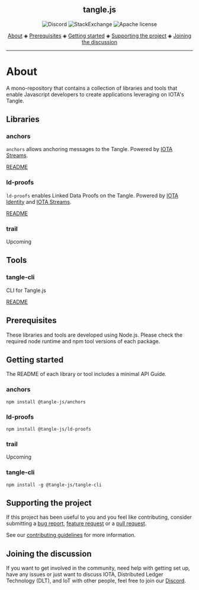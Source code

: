 <h2 align="center">tangle.js</h2>

<p align="center">
  <a href="https://discord.iota.org/" style="text-decoration:none;"><img src="https://img.shields.io/badge/Discord-9cf.svg?logo=discord" alt="Discord"></a>
    <a href="https://iota.stackexchange.com/" style="text-decoration:none;"><img src="https://img.shields.io/badge/StackExchange-9cf.svg?logo=stackexchange" alt="StackExchange"></a>
    <a href="https://github.com/iotaledger/tangle.js/blob/main/LICENSE" style="text-decoration:none;"><img src="https://img.shields.io/github/license/iotaledger/tangle.js.svg" alt="Apache license"></a>
</p>
      
<p align="center">
  <a href="#about">About</a> ◈
  <a href="#prerequisites">Prerequisites</a> ◈
  <a href="#getting-started">Getting started</a> ◈
  <a href="#supporting-the-project">Supporting the project</a> ◈
  <a href="#joining-the-discussion">Joining the discussion</a> 
</p>

---

# About

A mono-repository that contains a collection of libraries and tools that enable Javascript developers to create applications leveraging on IOTA's Tangle. 

## Libraries

### anchors

`anchors` allows anchoring messages to the Tangle. Powered by [IOTA Streams](https://github.com/iotaledger/streams).

[README](./libs/anchors)

### ld-proofs

`ld-proofs` enables Linked Data Proofs on the Tangle. Powered by [IOTA Identity](https://github.com/iotaledger/identity.rs) and [IOTA Streams](https://github.com/iotaledger/streams). 

[README](./libs/ld-proofs)

### trail

Upcoming

## Tools

### tangle-cli

CLI for Tangle.js

[README](./tools/tangle-cli)

## Prerequisites

These libraries and tools are developed using Node.js. Please check the required node runtime and npm tool versions of each package. 

## Getting started

The README of each library or tool includes a minimal API Guide. 

### anchors

```
npm install @tangle-js/anchors
```

### ld-proofs

```
npm install @tangle-js/ld-proofs
```

### trail

Upcoming

### tangle-cli

```
npm install -g @tangle-js/tangle-cli
```

## Supporting the project

If this project has been useful to you and you feel like contributing, consider submitting a [bug report](https://github.com/iotaledger/tangle.js/issues/new), [feature request](https://github.com/iotaledger/tangle.js/issues/new) or a [pull request](https://github.com/iotaledger/tangle.js/pulls/).

See our [contributing guidelines](.github/CONTRIBUTING.md) for more information.

## Joining the discussion

If you want to get involved in the community, need help with getting set up, have any issues or just want to discuss IOTA, Distributed Ledger Technology (DLT), and IoT with other people, feel free to join our [Discord](https://discord.iota.org/).
